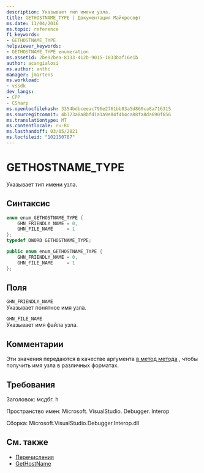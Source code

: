 ```yaml
---
description: Указывает тип имени узла.
title: GETHOSTNAME_TYPE | Документация Майкрософт
ms.date: 11/04/2016
ms.topic: reference
f1_keywords:
- GETHOSTNAME_TYPE
helpviewer_keywords:
- GETHOSTNAME_TYPE enumeration
ms.assetid: 2be92bea-8133-412b-9015-1833baf16e1b
author: acangialosi
ms.author: anthc
manager: jmartens
ms.workload:
- vssdk
dev_langs:
- CPP
- CSharp
ms.openlocfilehash: 3354bdbceeac796e2761bb83a5d860ca8a716315
ms.sourcegitcommit: 4b323a8a8bfd1a1a9e84f4b4ca88fa8da690f656
ms.translationtype: MT
ms.contentlocale: ru-RU
ms.lasthandoff: 03/05/2021
ms.locfileid: "102150787"
---
```

# <a name="gethostname_type"></a>GETHOSTNAME_TYPE
Указывает тип имени узла.

## <a name="syntax"></a>Синтаксис

```cpp
enum enum_GETHOSTNAME_TYPE {
    GHN_FRIENDLY_NAME = 0,
    GHN_FILE_NAME     = 1
};
typedef DWORD GETHOSTNAME_TYPE;
```

```csharp
public enum enum_GETHOSTNAME_TYPE {
    GHN_FRIENDLY_NAME = 0,
    GHN_FILE_NAME     = 1
};
```

## <a name="fields"></a>Поля
`GHN_FRIENDLY_NAME`\
Указывает понятное имя узла.

`GHN_FILE_NAME`\
Указывает имя файла узла.

## <a name="remarks"></a>Комментарии
Эти значения передаются в качестве аргумента [в метод метода](../../../extensibility/debugger/reference/idebugprogramnode2-gethostname.md) , чтобы получить имя узла в различных форматах.

## <a name="requirements"></a>Требования
Заголовок: мсдбг. h

Пространство имен: Microsoft. VisualStudio. Debugger. Interop

Сборка: Microsoft.VisualStudio.Debugger.Interop.dll

## <a name="see-also"></a>См. также
- [Перечисления](../../../extensibility/debugger/reference/enumerations-visual-studio-debugging.md)
- [GetHostName](../../../extensibility/debugger/reference/idebugprogramnode2-gethostname.md)
